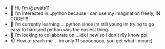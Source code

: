 - 👋 Hi, I’m @zwats11
- 👀 I’m interested in...python because i can use my imagination freely, IN CODE!!!!
- 🌱 I’m currently learning ... python since im still young im trying to go easy to hard,and python was the easiest thing.
- 💞️ I’m looking to collaborate on ...idk i new so i don't rlly know ppl.
- 📫 How to reach me ... im only 11 soooooooo, you get what i mean:)

<!---
zwats11/zwats11 is a ✨ special ✨ repository because its `README.md` (this file) appears on your GitHub profile.
You can click the Preview link to take a look at your changes.
--->

